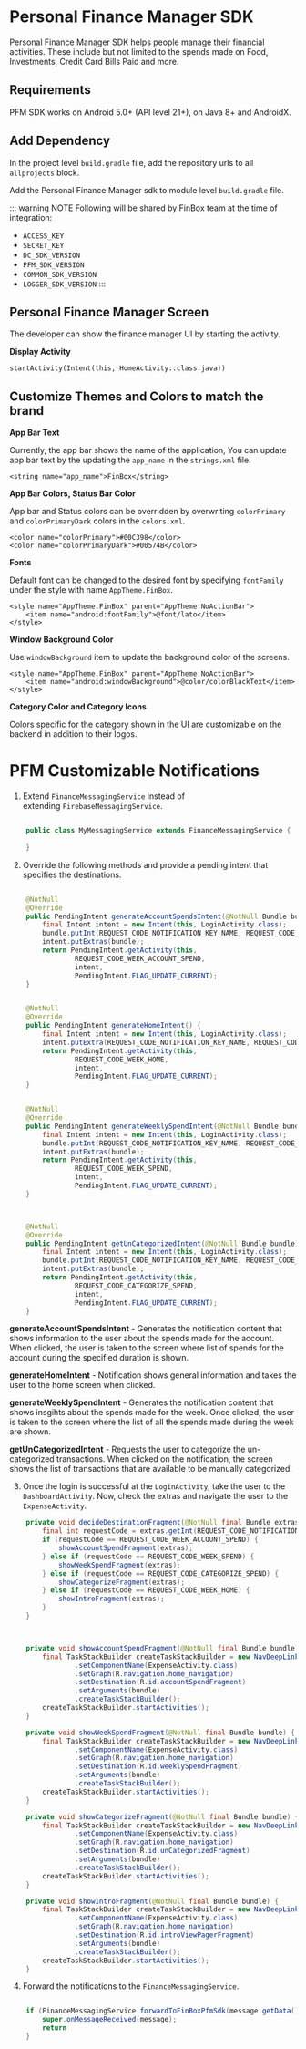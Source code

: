 Personal Finance Manager SDK
============================

Personal Finance Manager SDK helps people manage their financial activities. These include but not limited to the spends made on Food, Investments, Credit Card Bills Paid and more.


Requirements
------------

PFM SDK works on Android 5.0+ (API level 21+), on Java 8+ and AndroidX.


Add Dependency
--------------

In the project level `build.gradle` file, add the repository urls to all `allprojects` block.

<CodeSwitcher :languages="{kotlin:'Kotlin',groovy:'Groovy'}">
<template v-slot:kotlin>

```kotlin
maven {
    setUrl("s3://risk-manager-android-sdk/artifacts")
    credentials(AwsCredentials::class) {
        accessKey = <ACCESS_KEY>
        secretKey = <SECRET_KEY>
    }
}
maven { setUrl("https://jitpack.io") }
```

</template>
<template v-slot:groovy>

```groovy
maven {
    url "s3://risk-manager-android-sdk/artifacts"
    credentials(AwsCredentials) {
        accessKey = <ACCESS_KEY>
        secretKey = <SECRET_KEY>
    }
}
maven { url 'https://jitpack.io' }
```

</template>
</CodeSwitcher>

Add the Personal Finance Manager sdk to module level `build.gradle` file.

<CodeSwitcher :languages="{kotlin:'Kotlin',groovy:'Groovy'}">
<template v-slot:kotlin>

```kotlin
implementation("in.finbox:mobileriskmanager:<DC_SDK_VERSION>:parent-release@aar") {
    isTransitive = true
}
implementation("in.finbox.personalfinancemanager:core:<PFM_SDK_VERSION>:release@aar") {
    isTransitive = true
}
implementation("in.finbox:common:<COMMON_SDK_VERSION>:release@aar") {
    isTransitive = true
}
implementation("in.finbox:logger:<LOGGER_SDK_VERSION>:release@aar") {
    isTransitive = true
}
```

</template>
<template v-slot:groovy>

```groovy
implementation('in.finbox:mobileriskmanager:<DC_SDK_VERSION>:parent-release@aar') {
    transitive = true
}
implementation('in.finbox.personalfinancemanager:core:<PFM_SDK_VERSION>:release@aar') {
        transitive = true
    }
implementation ("in.finbox:common:<COMMON_SDK_VERSION>:release@aar") {
    transitive = true
}
implementation ("in.finbox:logger:<LOGGER_SDK_VERSION>:release@aar") {
    transitive = true
}
```

</template>
</CodeSwitcher>

::: warning NOTE
Following will be shared by FinBox team at the time of integration:
- `ACCESS_KEY`
- `SECRET_KEY`
- `DC_SDK_VERSION`
- `PFM_SDK_VERSION`
- `COMMON_SDK_VERSION`
- `LOGGER_SDK_VERSION`
:::

Personal Finance Manager Screen
-------------------------------

The developer can show the finance manager UI by starting the activity.

__Display Activity__

    startActivity(Intent(this, HomeActivity::class.java))


Customize Themes and Colors to match the brand
----------------------------------------------

__App Bar Text__

Currently, the app bar shows the name of the application, You can update app bar text by the updating the `app_name` in the `strings.xml` file.

    <string name="app_name">FinBox</string>

__App Bar Colors, Status Bar Color__

App bar and Status colors can be overridden by overwriting `colorPrimary` and `colorPrimaryDark` colors in the `colors.xml`.

    <color name="colorPrimary">#00C398</color>
    <color name="colorPrimaryDark">#00574B</color>

__Fonts__

Default font can be changed to the desired font by specifying `fontFamily` under the style with name `AppTheme.FinBox`.

    <style name="AppTheme.FinBox" parent="AppTheme.NoActionBar">
        <item name="android:fontFamily">@font/lato</item>
    </style>

__Window Background Color__

Use `windowBackground` item to update the background color of the screens.

    <style name="AppTheme.FinBox" parent="AppTheme.NoActionBar">
        <item name="android:windowBackground">@color/colorBlackText</item>
    </style>

__Category Color and Category Icons__

Colors specific for the category shown in the UI are customizable on the backend in addition to their logos.


PFM Customizable Notifications
=============================

1. Extend `FinanceMessagingService` instead of extending `FirebaseMessagingService`.

```java

    public class MyMessagingService extends FinanceMessagingService {
        
    }

```
   
2. Override the following methods and provide a pending intent that specifies the destinations.

```java

    @NotNull
    @Override
    public PendingIntent generateAccountSpendsIntent(@NotNull Bundle bundle) {
        final Intent intent = new Intent(this, LoginActivity.class);
        bundle.putInt(REQUEST_CODE_NOTIFICATION_KEY_NAME, REQUEST_CODE_WEEK_ACCOUNT_SPEND);
        intent.putExtras(bundle);
        return PendingIntent.getActivity(this,
                REQUEST_CODE_WEEK_ACCOUNT_SPEND,
                intent,
                PendingIntent.FLAG_UPDATE_CURRENT);
    }


    @NotNull
    @Override
    public PendingIntent generateHomeIntent() {
        final Intent intent = new Intent(this, LoginActivity.class);
        intent.putExtra(REQUEST_CODE_NOTIFICATION_KEY_NAME, REQUEST_CODE_WEEK_HOME);
        return PendingIntent.getActivity(this,
                REQUEST_CODE_WEEK_HOME,
                intent,
                PendingIntent.FLAG_UPDATE_CURRENT);
    }


    @NotNull
    @Override
    public PendingIntent generateWeeklySpendIntent(@NotNull Bundle bundle) {
        final Intent intent = new Intent(this, LoginActivity.class);
        bundle.putInt(REQUEST_CODE_NOTIFICATION_KEY_NAME, REQUEST_CODE_WEEK_SPEND);
        intent.putExtras(bundle);
        return PendingIntent.getActivity(this,
                REQUEST_CODE_WEEK_SPEND,
                intent,
                PendingIntent.FLAG_UPDATE_CURRENT);
    }



    @NotNull
    @Override
    public PendingIntent getUnCategorizedIntent(@NotNull Bundle bundle) {
        final Intent intent = new Intent(this, LoginActivity.class);
        bundle.putInt(REQUEST_CODE_NOTIFICATION_KEY_NAME, REQUEST_CODE_CATEGORIZE_SPEND);
        intent.putExtras(bundle);
        return PendingIntent.getActivity(this,
                REQUEST_CODE_CATEGORIZE_SPEND,
                intent,
                PendingIntent.FLAG_UPDATE_CURRENT);
    }

```

**generateAccountSpendsIntent** - Generates the notification content that shows information to the user about the spends made for the account. When clicked, the user is taken to the screen where list of spends for the account during the specified duration is shown.

**generateHomeIntent** - Notification shows general information and takes the user to the home screen when clicked.

**generateWeeklySpendIntent** - Generates the notification content that shows insgihts about the spends made for the week. Once clicked, the user is taken to the screen where the list of all the spends made during the week are shown.

**getUnCategorizedIntent** - Requests the user to categorize the un-categorized transactions. When clicked on the notification, the screen shows the list of transactions that are available to be manually categorized.


3. Once the login is successful at the `LoginActivity`, take the user to the `DashboardActivity`. Now, check the extras and navigate the user to the `ExpenseActivity`.

```java
    private void decideDestinationFragment(@NotNull final Bundle extras) {
        final int requestCode = extras.getInt(REQUEST_CODE_NOTIFICATION_KEY_NAME, -1);
        if (requestCode == REQUEST_CODE_WEEK_ACCOUNT_SPEND) {
            showAccountSpendFragment(extras);
        } else if (requestCode == REQUEST_CODE_WEEK_SPEND) {
            showWeekSpendFragment(extras);
        } else if (requestCode == REQUEST_CODE_CATEGORIZE_SPEND) {
            showCategorizeFragment(extras);
        } else if (requestCode == REQUEST_CODE_WEEK_HOME) {
            showIntroFragment(extras);
        }
    }



    private void showAccountSpendFragment(@NotNull final Bundle bundle) {
        final TaskStackBuilder createTaskStackBuilder = new NavDeepLinkBuilder(this)
                .setComponentName(ExpenseActivity.class)
                .setGraph(R.navigation.home_navigation)
                .setDestination(R.id.accountSpendFragment)
                .setArguments(bundle)
                .createTaskStackBuilder();
        createTaskStackBuilder.startActivities();
    }

    private void showWeekSpendFragment(@NotNull final Bundle bundle) {
        final TaskStackBuilder createTaskStackBuilder = new NavDeepLinkBuilder(this)
                .setComponentName(ExpenseActivity.class)
                .setGraph(R.navigation.home_navigation)
                .setDestination(R.id.weeklySpendFragment)
                .setArguments(bundle)
                .createTaskStackBuilder();
        createTaskStackBuilder.startActivities();
    }

    private void showCategorizeFragment(@NotNull final Bundle bundle) {
        final TaskStackBuilder createTaskStackBuilder = new NavDeepLinkBuilder(this)
                .setComponentName(ExpenseActivity.class)
                .setGraph(R.navigation.home_navigation)
                .setDestination(R.id.unCategorizedFragment)
                .setArguments(bundle)
                .createTaskStackBuilder();
        createTaskStackBuilder.startActivities();
    }

    private void showIntroFragment(@NotNull final Bundle bundle) {
        final TaskStackBuilder createTaskStackBuilder = new NavDeepLinkBuilder(this)
                .setComponentName(ExpenseActivity.class)
                .setGraph(R.navigation.home_navigation)
                .setDestination(R.id.introViewPagerFragment)
                .setArguments(bundle)
                .createTaskStackBuilder();
        createTaskStackBuilder.startActivities();
    }

```


4. Forward the notifications to the `FinanceMessagingService`.

```java

    if (FinanceMessagingService.forwardToFinBoxPfmSdk(message.getData())) {
        super.onMessageReceived(message);
        return
    }

```